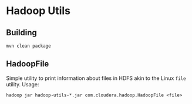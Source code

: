 # Hadoop Utils

## Building

```
mvn clean package
```

## HadoopFile

Simple utility to print information about files in HDFS akin to the Linux `file` utility. Usage:

```
hadoop jar hadoop-utils-*.jar com.cloudera.hadoop.HadoopFile <file>
```
